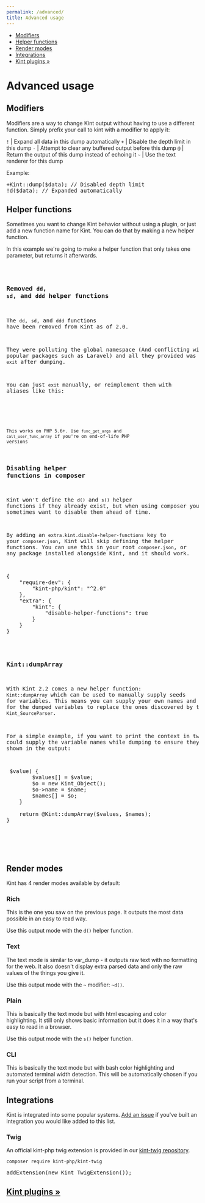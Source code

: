 ```yaml
---
permalink: /advanced/
title: Advanced usage
---
```


<div id="leftmenu" class="col-sm-4 col-md-3 hidden-xs">
<ul class="nav nav-list side-navigation" data-spy="affix" data-offset-top="{{ site.affix_offset }}">
    <li><a href="#modifiers">Modifiers</a></li>
    <li><a href="#helperfuncs">Helper functions</a></li>
    <li><a href="#modes">Render modes</a></li>
    <li><a href="#integrations">Integrations</a></li>
    <li><a href="{{ site.baseurl }}/plugins/">Kint plugins &raquo;</a></li>
</ul>
</div>
<div class="col-sm-8 col-md-9" markdown="1">

# Advanced usage

<section id="modifiers" markdown="1">

## Modifiers

Modifiers are a way to change Kint output without having to use a different function. Simply prefix your call to kint with a modifier to apply it:

`!` | Expand all data in this dump automatically
`+` | Disable the depth limit in this dump
`-` | Attempt to clear any buffered output before this dump
`@` | Return the output of this dump instead of echoing it
`~` | Use the text renderer for this dump

Example:

<pre class="prettyprint">
+Kint::dump($data); // Disabled depth limit
!d($data); // Expanded automatically
</pre>

</section>
<section id="helperfuncs" markdown="1">

## Helper functions

Sometimes you want to change Kint behavior without using a plugin, or just add a new function name for Kint. You can do that by making a new helper function.

In this example we're going to make a helper function that only takes one parameter, but returns it afterwards.

<pre class="prettyprint linenums"><?php

// Some Kint features (Variable names, modifiers, mini trace) only work if Kint
// knows where it was called from. But Kint can't know that if it doesn't know
// what the helper function is called. Add your functions to `Kint::$aliases`.
Kint::$aliases[] = 'dr';

function dr($var)
{
    Kint::dump($var);
    return $var;
}
</pre>

### Removed `dd`, `sd`, and `ddd` helper functions

The `dd`, `sd`, and `ddd` functions have been removed from Kint as of 2.0.

They were polluting the global namespace (And conflicting with some popular packages such as Laravel) and all they provided was an `exit` after dumping.

You can just `exit` manually, or reimplement them with aliases like this:

<pre class="prettyprint linenums"><?php
function ddd(...$vars)
{
    Kint::dump(...$vars);
    exit;
}
Kint::$aliases[] = 'ddd';
</pre>

<small>This works on PHP 5.6+. Use `func_get_args` and `call_user_func_array` if you're on end-of-life PHP versions</small>

### Disabling helper functions in composer

Kint won't define the `d()` and `s()` helper functions if they already exist, but when using composer you may sometimes want to disable them ahead of time.

By adding an `extra.kint.disable-helper-functions` key to your `composer.json`, Kint will skip defining the helper functions. You can use this in your root `composer.json`, or any package installed alongside Kint, and it should work.

<pre class="prettyprint linenums">
{
    "require-dev": {
        "kint-php/kint": "^2.0"
    },
    "extra": {
        "kint": {
            "disable-helper-functions": true
        }
    }
}
</pre>

### Kint::dumpArray

With Kint 2.2 comes a new helper function: `Kint::dumpArray` which can be used to manually supply seeds for variables. This means you can supply your own names and access paths for the dumped variables to replace the ones discovered by the `Kint_SourceParser`.

For a simple example, if you want to print the context in twig, you could supply the variable names while dumping to ensure they are all shown in the output:

<pre class="prettyprint linenums"><?php

function dumpContext(array $context) {
    $names = [];
    $values = [];

    foreach ($context as $name => $value) {
        $values[] = $value;
        $o = new Kint_Object();
        $o->name = $name;
        $names[] = $o;
    }

    return @Kint::dumpArray($values, $names);
}

</pre>

</section>
<section id="modes" markdown="1">

## Render modes

Kint has 4 render modes available by default:

### Rich

This is the one you saw on the previous page. It outputs the most data possible in an easy to read way.

Use this output mode with the `d()` helper function.

### Text

The text mode is similar to var_dump - it outputs raw text with no formatting for the web. It also doesn't display extra parsed data and only the raw values of the things you give it.

Use this output mode with the `~` modifier: `~d()`.

### Plain

This is basically the text mode but with html escaping and color highlighting. It still only shows basic information but it does it in a way that's easy to read in a browser.

Use this output mode with the `s()` helper function.

### CLI

This is basically the text mode but with bash color highlighting and automated terminal width detection. This will be automatically chosen if you run your script from a terminal.

</section>
<section id="integrations" markdown="1">

## Integrations

Kint is integrated into some popular systems. <a href="https://github.com/kint-php/kint/issues/new" target="_blank">Add an issue</a> if you've built an integration you would like added to this list.

### Twig

An official kint-php twig extension is provided in our <a href="https://github.com/kint-php/kint-twig/" target="_blank">kint-twig repository</a>.

```
composer require kint-php/kint-twig
```

<pre class="prettyprint linenums">
<?php

$twig->addExtension(new Kint_TwigExtension());
</pre>

</section>

<h2><a href="{{ site.baseurl }}/plugins/">Kint plugins &raquo;</a></h2>

</div>
